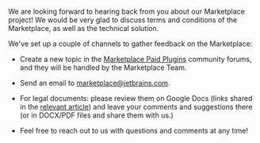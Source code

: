 [//]: # (title: How do I provide feedback?)

We are looking forward to hearing back from you about our Marketplace project! We would be very glad to discuss terms and conditions of the Marketplace, as well as the technical solution.

We've set up a couple of channels to gather feedback on the Marketplace:

* Create a new topic in the [Marketplace Paid Plugins](https://intellij-support.jetbrains.com/hc/en-us/community/topics/115000009284-Marketplace-Paid-Plugins) community forums, and they will be handled by the Marketplace Team.

* Send an email to [marketplace@jetbrains.com](mailto:marketplace@jetbrains.com).

* For legal documents: please review them on Google Docs (links shared in the [relevant article](legal-agreements.md)) and leave your comments and suggestions there (or in DOCX/PDF files and share them with us.)

* Feel free to reach out to us with questions and comments at any time!
